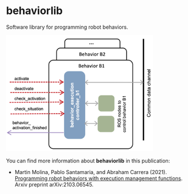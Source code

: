 # behaviorlib

Software library for programming robot behaviors.

<a href="https://github.com/cvar-upm/behaviorlib/raw/master/doc/ros_node.png">
       <img src="https://github.com/cvar-upm/behaviorlib/raw/master/doc/ros_node.png" width=400>
   </a>

You can find more information about **behaviorlib** in this publication:

- Martin  Molina,  Pablo  Santamaria,  and  Abraham  Carrera (2021). [Programming  robot  behaviors  with  execution  management  functions](https://arxiv.org/abs/2103.06545).  Arxiv  preprint arXiv:2103.06545.
